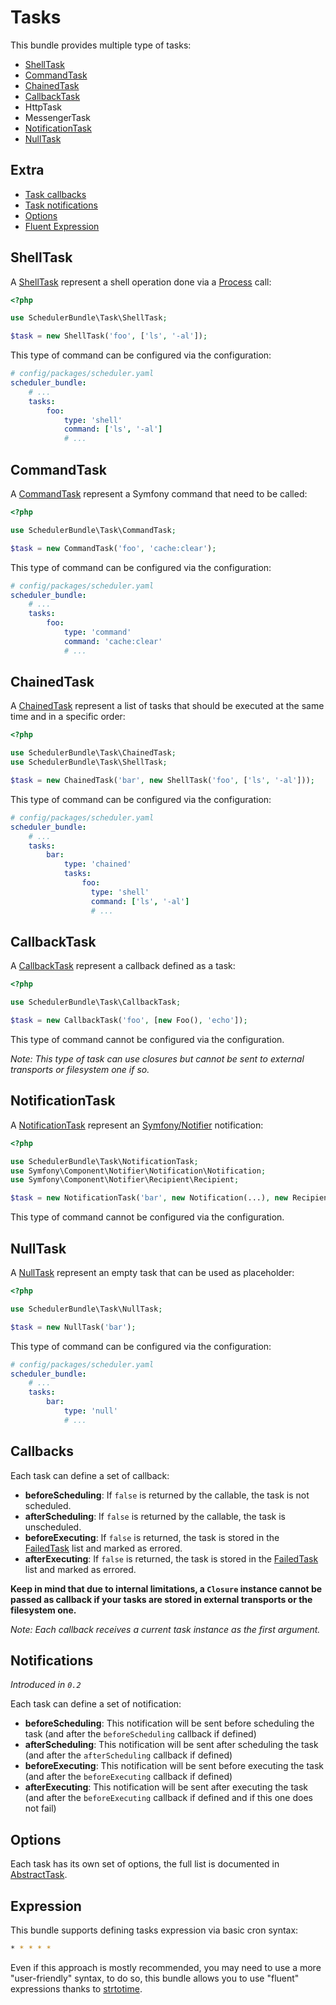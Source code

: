 # Tasks

This bundle provides multiple type of tasks:

- [ShellTask](#ShellTask)
- [CommandTask](#CommandTask)
- [ChainedTask](#ChainedTask)
- [CallbackTask](#CallbackTask)
- HttpTask
- MessengerTask
- [NotificationTask](#NotificationTask)
- [NullTask](#NullTask)

## Extra

- [Task callbacks](#Callbacks)
- [Task notifications](#Notifications)
- [Options](#Options)
- [Fluent Expression](#Expression)

## ShellTask

A [ShellTask](../src/Task/ShellTask.php) represent a shell operation done via a [Process](https://symfony.com/doc/current/components/process.html) call:

```php
<?php

use SchedulerBundle\Task\ShellTask;

$task = new ShellTask('foo', ['ls', '-al']);
```

This type of command can be configured via the configuration:

```yaml
# config/packages/scheduler.yaml
scheduler_bundle:
    # ...
    tasks:
        foo:
            type: 'shell'
            command: ['ls', '-al']
            # ...
```

## CommandTask

A [CommandTask](../src/Task/CommandTask.php) represent a Symfony command that need to be called:

```php
<?php

use SchedulerBundle\Task\CommandTask;

$task = new CommandTask('foo', 'cache:clear');
```

This type of command can be configured via the configuration:

```yaml
# config/packages/scheduler.yaml
scheduler_bundle:
    # ...
    tasks:
        foo:
            type: 'command'
            command: 'cache:clear'
            # ...
```

## ChainedTask

A [ChainedTask](../src/Task/ChainedTask.php) represent a list of tasks that should be executed 
at the same time and in a specific order:

```php
<?php

use SchedulerBundle\Task\ChainedTask;
use SchedulerBundle\Task\ShellTask;

$task = new ChainedTask('bar', new ShellTask('foo', ['ls', '-al']));
```

This type of command can be configured via the configuration:

```yaml
# config/packages/scheduler.yaml
scheduler_bundle:
    # ...
    tasks:
        bar:
            type: 'chained'
            tasks:
                foo:
                  type: 'shell'
                  command: ['ls', '-al']
                  # ...
```

## CallbackTask

A [CallbackTask](../src/Task/CallbackTask.php) represent a callback defined as a task:

```php
<?php

use SchedulerBundle\Task\CallbackTask;

$task = new CallbackTask('foo', [new Foo(), 'echo']);
```

This type of command cannot be configured via the configuration.

_Note: This type of task can use closures but cannot be sent to external transports or filesystem one if so._

## NotificationTask

A [NotificationTask](../src/Task/NotificationTask.php) represent an [Symfony/Notifier](https://symfony.com/doc/current/notifier.html) notification:

```php
<?php

use SchedulerBundle\Task\NotificationTask;
use Symfony\Component\Notifier\Notification\Notification;
use Symfony\Component\Notifier\Recipient\Recipient;

$task = new NotificationTask('bar', new Notification(...), new Recipient(...));
```

This type of command cannot be configured via the configuration.

## NullTask

A [NullTask](../src/Task/NullTask.php) represent an empty task that can be used as placeholder:

```php
<?php

use SchedulerBundle\Task\NullTask;

$task = new NullTask('bar');
```

This type of command can be configured via the configuration:

```yaml
# config/packages/scheduler.yaml
scheduler_bundle:
    # ...
    tasks:
        bar:
            type: 'null'
            # ...
```

## Callbacks

Each task can define a set of callback:

- **beforeScheduling**: If `false` is returned by the callable, the task is not scheduled.
- **afterScheduling**: If `false` is returned by the callable, the task is unscheduled.
- **beforeExecuting**: If `false` is returned, the task is stored in the [FailedTask](../src/Task/FailedTask.php) list and marked as errored.
- **afterExecuting**: If `false` is returned, the task is stored in the [FailedTask](../src/Task/FailedTask.php) list and marked as errored.

**Keep in mind that due to internal limitations, a `Closure` instance cannot be passed as callback if your tasks are stored in external transports or the filesystem one.** 

_Note: Each callback receives a current task instance as the first argument._

## Notifications

_Introduced in `0.2`_

Each task can define a set of notification:

- **beforeScheduling**: This notification will be sent before scheduling the task (and after the `beforeScheduling` callback if defined)
- **afterScheduling**: This notification will be sent after scheduling the task (and after the `afterScheduling` callback if defined)
- **beforeExecuting**: This notification will be sent before executing the task (and after the `beforeExecuting` callback if defined)
- **afterExecuting**: This notification will be sent after executing the task (and after the `beforeExecuting` callback if defined and if this one does not fail)

## Options

Each task has its own set of options, the full list is documented in [AbstractTask](../src/Task/AbstractTask.php).

## Expression

This bundle supports defining tasks expression via basic cron syntax:

```bash
* * * * *
```

Even if this approach is mostly recommended, you may need to use a more "user-friendly" syntax, to do so,
this bundle allows you to use "fluent" expressions thanks to [strtotime](https://www.php.net/manual/fr/function.strtotime).
